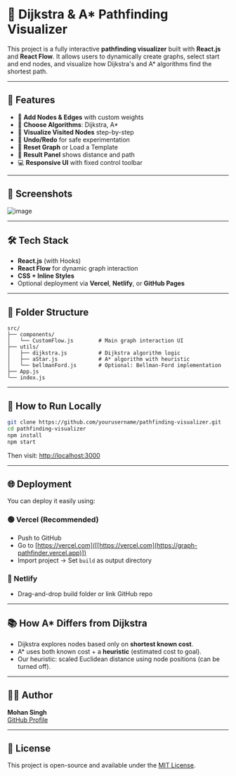 # 🧠 Dijkstra & A* Pathfinding Visualizer

This project is a fully interactive **pathfinding visualizer** built with **React.js** and **React Flow**. It allows users to dynamically create graphs, select start and end nodes, and visualize how Dijkstra's and A* algorithms find the shortest path.

---

## 🚀 Features

- 📍 **Add Nodes & Edges** with custom weights
- 🧠 **Choose Algorithms**: Dijkstra, A*
- 🧭 **Visualize Visited Nodes** step-by-step
- 🔄 **Undo/Redo** for safe experimentation
- 🧹 **Reset Graph** or Load a Template
- 🧾 **Result Panel** shows distance and path
- 💻 **Responsive UI** with fixed control toolbar

---

## 📸 Screenshots

![image](https://github.com/user-attachments/assets/c7e0d1a3-e4ab-4851-ac54-0d28177238bc)


---

## 🛠 Tech Stack

- **React.js** (with Hooks)
- **React Flow** for dynamic graph interaction
- **CSS + Inline Styles**
- Optional deployment via **Vercel**, **Netlify**, or **GitHub Pages**

---

## 📂 Folder Structure

```
src/
├── components/
│   └── CustomFlow.js        # Main graph interaction UI
├── utils/
│   ├── dijkstra.js          # Dijkstra algorithm logic
│   ├── aStar.js             # A* algorithm with heuristic
│   └── bellmanFord.js       # Optional: Bellman-Ford implementation
├── App.js
└── index.js
```

---

## 🧪 How to Run Locally

```bash
git clone https://github.com/yourusername/pathfinding-visualizer.git
cd pathfinding-visualizer
npm install
npm start
```
Then visit: [http://localhost:3000](http://localhost:3000)

---

## 🌐 Deployment

You can deploy it easily using:

### 🟢 Vercel (Recommended)
- Push to GitHub
- Go to [https://vercel.com]([[https://vercel.com](https://graph-pathfinder.vercel.app)])
- Import project → Set `build` as output directory

### 🔵 Netlify
- Drag-and-drop build folder or link GitHub repo

---

## 📚 How A* Differs from Dijkstra

- Dijkstra explores nodes based only on **shortest known cost**.
- A* uses both known cost + a **heuristic** (estimated cost to goal).
- Our heuristic: scaled Euclidean distance using node positions (can be turned off).

---

## 👨‍💻 Author

**Mohan Singh**  
[GitHub Profile](https://github.com/ms032383)  


---

## 📝 License

This project is open-source and available under the [MIT License](LICENSE).

